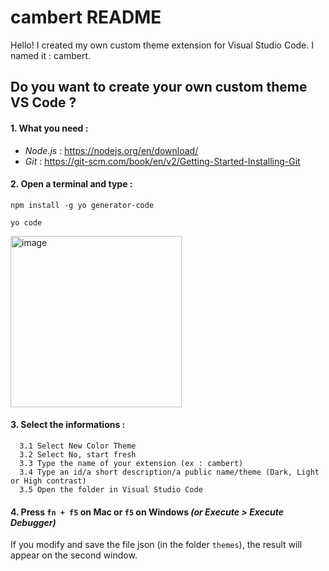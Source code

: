 # cambert README

Hello!
I created my own custom theme extension for Visual Studio Code. I named it : cambert.

## Do you want to create your own custom theme VS Code ?

#### 1. What you need :
- _Node.js_ : https://nodejs.org/en/download/
- _Git_ : https://git-scm.com/book/en/v2/Getting-Started-Installing-Git

#### 2. Open a terminal and type : 
`npm install -g yo generator-code`
 
`yo code`

<img width="274" alt="image" src="https://user-images.githubusercontent.com/60038113/190916202-f173cdfc-ad23-4280-b3e8-f13778ea1b8d.png">

#### 3. Select the informations : 
      3.1 Select New Color Theme 
      3.2 Select No, start fresh
      3.3 Type the name of your extension (ex : cambert)
      3.4 Type an id/a short description/a public name/theme (Dark, Light or High contrast)
      3.5 Open the folder in Visual Studio Code

#### 4. Press `fn + f5` on Mac or `f5` on Windows _(or Execute > Execute Debugger)_
If you modify and save the file json (in the folder `themes`), the result will appear on the second window.
